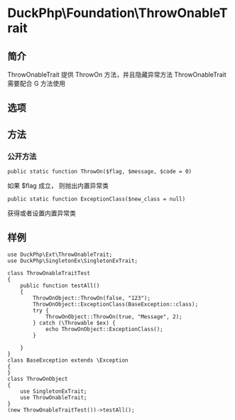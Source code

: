 # DuckPhp\Foundation\ThrowOnableTrait

## 简介

ThrowOnableTrait 提供 ThrowOn 方法，并且隐藏异常方法
ThrowOnableTrait 需要配合 G 方法使用

## 选项

## 方法
### 公开方法

    public static function ThrowOn($flag, $message, $code = 0)
如果 $flag 成立， 则抛出内置异常类

    public static function ExceptionClass($new_class = null)
获得或者设置内置异常类

## 样例
```
use DuckPhp\Ext\ThrowOnableTrait;
use DuckPhp\SingletonEx\SingletonExTrait;

class ThrowOnableTraitTest
{
    public function testAll()
    {
        ThrowOnObject::ThrowOn(false, "123");
        ThrowOnObject::ExceptionClass(BaseException::class);
        try {
            ThrowOnObject::ThrowOn(true, "Message", 2);
        } catch (\Throwable $ex) {
            echo ThrowOnObject::ExceptionClass();
        }
        
    }
}
class BaseException extends \Exception
{
}
class ThrowOnObject
{
    use SingletonExTrait;
    use ThrowOnableTrait;
}
(new ThrowOnableTraitTest())->testAll();

